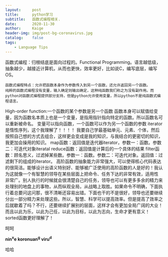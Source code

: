 ```yaml
---
layout:     post
title:      python学习
subtitle:   函数式编程相关.
date:       2020-11-30
author:     Kaige
header-img: img/post-bg-coronavirus.jpg
catalog:    false
tags:
    - Language Tips
---
```


函数式编程：归根结底是面向过程的。Functional Programming。语言越低级，抽象越少，越接近计算机，从而也更快，效率更好，比如说C，编写底层，编写OS。

    函数式编程特点：允许把函数本身作为参数传入到另一个函数，还允许返回另一个函数。
    纯粹的函数式编程没有变量，输入确定则输出确定，这种纯函数我们称之为没有副作用。而python对函数式编程提供部分支持，但是python允许使用变量，所以python不是纯函数式编程语言。
High-order function:一个函数的某个参数是另一个函数
    函数本身可以赋值给变量，因为函数名本质上也是一个变量，是指用指针指向特定的函数。所以函数名可以重新被命名。
    变量可以指向函数，一个函数可以作为另一个函数的参数
    iterator是惰性序列，这个我理解了！！！！
    我要自己学最基础单元、元素、个体，然后按照自己想的方式去组合，这样更会变成是我的知识，与我结合的更密切的知识，我更加会操用的知识。
    map函数：返回值是迭代器iterator，参数一：函数。参数二：可迭代对象iteratal
    reduce函数：返回值是计算后的一个具体的结果
    filter函数：顾名思义，过滤掉某些数。参数一：函数。参数二：可迭代对象。返回值：过滤剩下的组成的iterator。
    高阶函数的抽象能力非常强大，可以使得核心代码表达的很简洁。能够设计出语义特别好、能够被广泛使用的高阶函数的人是好的！我认为这就像一个有智慧的领导在某些层面上把命令、任务下达的非常有效，适用性             非常广。别人执行的时候就会很清楚自己的任务，领导也可以有更多多余的精力来处理别的地盘上的事物，从而纵观全局，从战略上取胜。如果命令不明确，下面执行着总要问这问那，很不清晰还容易出错。下面也干的不是很好，领导也还要继续分出一部分精力来处理这些。所以，智慧、科学可以提高效率。但是提高了效率之后就歇着了吗？不行，还要继续扩展别的层面，这样才会有更加全局广阔的大业！而且以此为乐，以此为己任，以此为目标，以此为志向，生命才更有意义！
    sorted函数更好理解了！



呵呵

**nin<sup>x</sup>e koronuan<sup>g</sup> viru<sup>d</sup>**

哈哈
